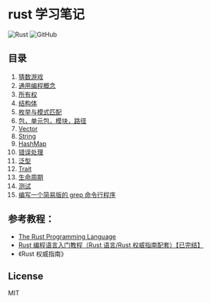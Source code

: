 # rust 学习笔记

![Rust](https://shields.io/badge/lang-Rust-orange.svg)
![GitHub](https://img.shields.io/github/license/Gu-Miao/learn-rust)

## 目录

1. [猜数游戏](1.guess_number/src/main.rs)
2. [通用编程概念](2.common_programming_concepts/src/main.rs)
3. [所有权](3.ownership/src/main.rs)
4. [结构体](4.struct/src/main.rs)
5. [枚举与模式匹配](5.enmus_pattern_matching/)
6. [包，单元包，模块，路径](6.packages_crates_modules_paths/src/main.rs)
7. [Vector](7.vector/src/main.rs)
8. [String](8.string/src/main.rs)
9. [HashMap](9.hashmap/src/main.rs)
10. [错误处理](10.error_handling/src/main.rs)
11. [泛型](11.generic/src/main.rs)
12. [Trait](12.trait/src/main.rs)
13. [生命周期](13.lifetimes/src/main.rs)
14. [测试](14.test/src/main.rs)
15. [编写一个简易版的 grep 命令行程序](15.minigrep/src/main.rs)

## 参考教程：

- [The Rust Programming Language](https://doc.rust-lang.org/book/)
- [Rust 编程语言入门教程（Rust 语言/Rust 权威指南配套）【已完结】](https://www.bilibili.com/video/BV1hp4y1k7SV/)
- 《Rust 权威指南》

## License

MIT
